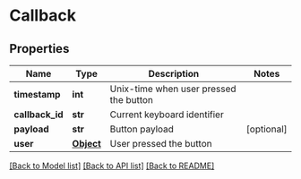 # Callback

## Properties
Name | Type | Description | Notes
------------ | ------------- | ------------- | -------------
**timestamp** | **int** | Unix-time when user pressed the button | 
**callback_id** | **str** | Current keyboard identifier | 
**payload** | **str** | Button payload | [optional] 
**user** | [**Object**](.md) | User pressed the button | 

[[Back to Model list]](../README.md#documentation-for-models) [[Back to API list]](../README.md#documentation-for-api-endpoints) [[Back to README]](../README.md)

